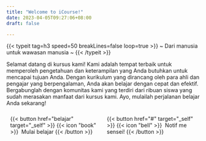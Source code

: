 ```yaml
---
title: "Welcome to iCourse!"
date: 2023-04-05T09:27:06+08:00
draft: false

---
```


{{< typeit tag=h3 speed=50 breakLines=false loop=true >}} ~ Dari manusia untuk wawasan manusia ~ {{< /typeit >}}

Selamat datang di kursus kami! Kami adalah tempat terbaik untuk memperoleh pengetahuan dan keterampilan yang Anda butuhkan untuk mencapai tujuan Anda. Dengan kurikulum yang dirancang oleh para ahli dan pengajar yang berpengalaman, Anda akan belajar dengan cepat dan efektif. Bergabunglah dengan komunitas kami yang terdiri dari ribuan siswa yang sudah merasakan manfaat dari kursus kami. Ayo, mulailah perjalanan belajar Anda sekarang!


<div style="display: flex; flex-wrap: wrap;">

  <div style="flex: 1; margin:10px; min-width:100px">
    {{< button href="belajar" target="_self" >}}
      {{< icon "book" >}}&nbsp;
    Mulai belajar
    {{< /button >}}
  </div>

  <div style="flex: 1; margin:10px; min-width:100px">
    {{< button href="#" target="_self" >}}
    {{< icon "bell" >}}&nbsp;
    Notif me sensei!
    {{< /button >}}
  </div>

</div>
